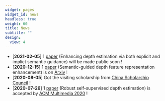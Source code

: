 ```yaml
---
widget: pages
widget_id: news
headless: true
weight: 60
title: News
subtitle: ""
design:
  view: 4
---
```

* [**2021-02-05**]  1 [paper](../publication/SemDepth/) (Enhancing depth estimation via both explicit and implict semantic guidance) will be made public soon !
* [**2020-12-15**]  1 [paper](../publication/SEEDepth/) (Semantic-guided depth feature representation enhancement) is on [Arxiv](https://arxiv.org/abs/2012.08048) !
* [**2020-08-05**]  Got the visiting scholarship from [China Scholarship Council](https://www.csc.edu.cn/) !
* [**2020-07-26**]  1 [paper](../publication/depthDCE/) (Robust self-supervised depth estimation) is accepted by [ACM Multimedia 2020](https://2020.acmmm.org/) !
